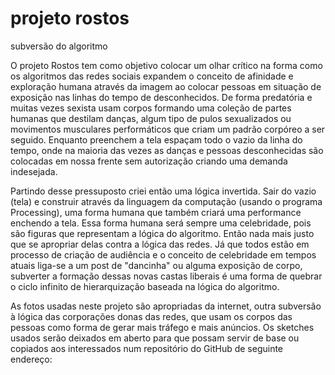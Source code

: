 # projeto rostos
subversão do algoritmo


O projeto Rostos tem como objetivo colocar um olhar crítico na forma como os algoritmos das redes sociais expandem o conceito de afinidade e exploração humana através da imagem ao colocar pessoas em situação de exposição nas linhas do tempo de desconhecidos. De forma predatória e muitas vezes sexista usam corpos formando uma coleção de partes humanas que destilam danças, algum tipo de pulos sexualizados ou movimentos musculares performáticos que criam um padrão corpóreo a ser seguido.
Enquanto preenchem a tela espaçam todo o vazio da linha do tempo, onde na maioria das vezes as danças e pessoas desconhecidas são colocadas em nossa frente sem autorização criando uma demanda indesejada.

Partindo desse pressuposto criei então uma lógica invertida.
Sair do vazio (tela) e construir através da linguagem da computação (usando o programa Processing), uma forma humana que também criará uma performance enchendo a tela. Essa forma humana será sempre uma celebridade, pois são figuras que representam a lógica do algoritmo. Então nada mais justo que se apropriar delas contra a lógica das redes.
Já que todos estão em processo de criação de audiência e o conceito de celebridade em tempos atuais liga-se a um post de "dancinha" ou alguma exposição de corpo, subverter a formação dessas novas castas liberais é uma forma de quebrar o ciclo infinito de hierarquização baseada na lógica do algoritmo.

As fotos usadas neste projeto são apropriadas da internet, outra subversão à lógica das corporações donas das redes, que usam os corpos das pessoas como forma de gerar mais tráfego e mais anúncios.
Os sketches usados serão deixados em aberto para que possam servir de base ou copiados aos interessados num repositório do GitHub de seguinte endereço:
